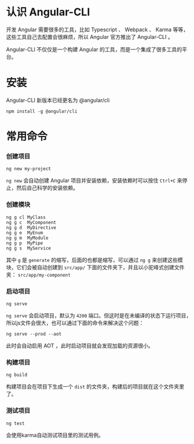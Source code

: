 # 认识 Angular-CLI

开发 Angular 需要很多的工具，比如 Typescript 、 Webpack 、 Karma 等等，这些工具自己去配置会很麻烦，所以 Angular 官方推出了 Angular-CLI 。

Angular-CLI 不仅仅是一个构建 Angular 的工具，而是一个集成了很多工具的平台。

# 安装

Angular-CLI 新版本已经更名为 @angular/cli

```
npm install -g @angular/cli
```

# 常用命令

### 创建项目

```
ng new my-project
``` 

`ng new` 会自动创建 Angular 项目并安装依赖，安装依赖时可以按住 `Ctrl+C` 来停止，然后自己科学的安装依赖。

### 创建模块

```
ng g cl MyClass
ng g c  MyComponent
ng g d  MyDirective
ng g e  MyEnum
ng g m  MyModule
ng g p  MyPipe
ng g s  MyService
```

其中 `g` 是 `generate` 的缩写，后面的也都是缩写，可以通过 `ng g` 来创建这些模块，它们会被自动创建到 `src/app/` 下面的文件夹下，并且以小驼峰式创建文件夹： `src/app/my-component`

### 启动项目

```
ng serve
```

`ng serve` 会启动项目，默认为 `4200` 端口。但这时是在未编译的状态下运行项目，所以js文件会很大，也可以通过下面的命令来解决这个问题：

```
ng serve --prod --aot
```

此时会自动启用 AOT ，此时启动项目就会发现加载的资源很小。

### 构建项目

```
ng build
```

构建项目会在项目下生成一个 `dist` 的文件夹，构建后的项目就在这个文件夹里了。

### 测试项目

```
ng test
```

会使用karma自动测试项目里的测试用例。
